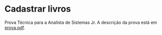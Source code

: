 # Cadastrar livros

Prova Técnica para a Analista de Sistemas Jr. A descrição da prova está em [prova.pdf](./prova.pdf).
